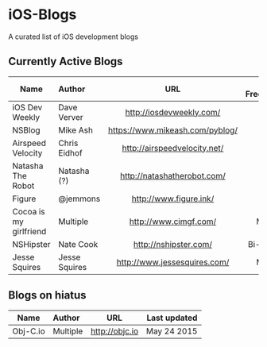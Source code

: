 # iOS-Blogs
A curated list of iOS development blogs

## Currently Active Blogs

| Name                   | Author         | URL                             | Update Frequency   |
| ---------------------- |:------------- |:-------------------------------:| ------------------:|
| iOS Dev Weekly         | Dave Verver   | http://iosdevweekly.com/        | Weekly             |
| NSBlog                 | Mike Ash      | https://www.mikeash.com/pyblog/ | Weekly             |
| Airspeed Velocity      |  Chris Eidhof | http://airspeedvelocity.net/    | Weekly             |
| Natasha The Robot      | Natasha (?)   | http://natashatherobot.com/    |   Weekly            |
| Figure                 | @jemmons      | http://www.figure.ink/         | Weekly              |
| Cocoa is my girlfriend | Multiple      | http://www.cimgf.com/           | Monthly            |
| NSHipster              | Nate Cook   | http://nshipster.com/           | Bi-weekly            |
| Jesse Squires          | Jesse Squires |  http://www.jessesquires.com/  |  Monthly            |


## Blogs on hiatus
| Name                   | Author        | URL                             |Last updated        |
| ---------------------- |:------------- |:-------------------------------:| ------------------:|
| Obj-C.io               |Multiple       | http://objc.io                  | May 24 2015        |
